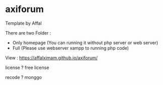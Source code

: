 # axiforum
Template by Affal

There are two Folder :
- Only homepage
  (You can running it without php server or web server)
- Full
  (Please use webserver xampp to running php code)

View :
https://affalximam.github.io/axiforum/

license ?
free license

recode ?
monggo

